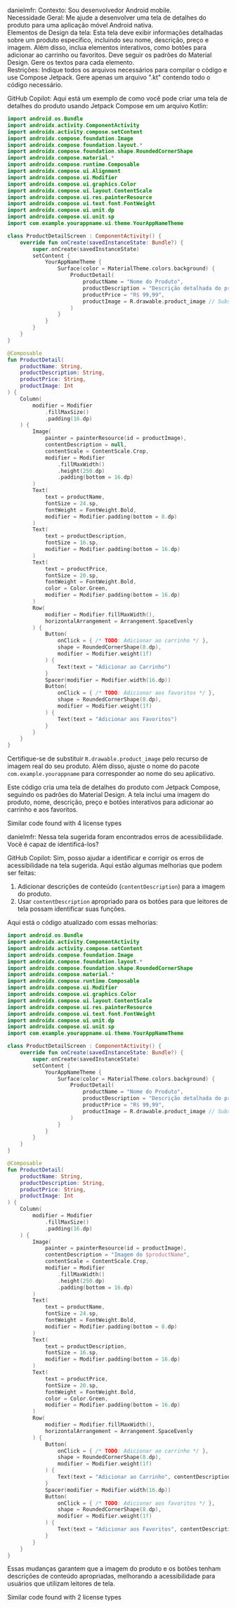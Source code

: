 danielmfr: Contexto: Sou desenvolvedor Android mobile.<br>
Necessidade Geral: Me ajude a desenvolver uma tela de detalhes do produto para uma aplicação móvel Android nativa.<br>
Elementos de Design da tela: Esta tela deve exibir informações detalhadas sobre um produto específico, incluindo seu nome, descrição, preço e imagem. Além disso, inclua elementos interativos, como botões para adicionar ao carrinho ou favoritos. Deve seguir os padrões do Material Design. Gere os textos para cada elemento.<br>
Restrições: Indique todos os arquivos necessários para compilar o código e use Compose Jetpack. Gere apenas um arquivo ".kt" contendo todo o código necessário.

GitHub Copilot: Aqui está um exemplo de como você pode criar uma tela de detalhes do produto usando Jetpack Compose em um arquivo Kotlin:

```kotlin
import android.os.Bundle
import androidx.activity.ComponentActivity
import androidx.activity.compose.setContent
import androidx.compose.foundation.Image
import androidx.compose.foundation.layout.*
import androidx.compose.foundation.shape.RoundedCornerShape
import androidx.compose.material.*
import androidx.compose.runtime.Composable
import androidx.compose.ui.Alignment
import androidx.compose.ui.Modifier
import androidx.compose.ui.graphics.Color
import androidx.compose.ui.layout.ContentScale
import androidx.compose.ui.res.painterResource
import androidx.compose.ui.text.font.FontWeight
import androidx.compose.ui.unit.dp
import androidx.compose.ui.unit.sp
import com.example.yourappname.ui.theme.YourAppNameTheme

class ProductDetailScreen : ComponentActivity() {
    override fun onCreate(savedInstanceState: Bundle?) {
        super.onCreate(savedInstanceState)
        setContent {
            YourAppNameTheme {
                Surface(color = MaterialTheme.colors.background) {
                    ProductDetail(
                        productName = "Nome do Produto",
                        productDescription = "Descrição detalhada do produto.",
                        productPrice = "R$ 99,99",
                        productImage = R.drawable.product_image // Substitua pelo seu recurso de imagem
                    )
                }
            }
        }
    }
}

@Composable
fun ProductDetail(
    productName: String,
    productDescription: String,
    productPrice: String,
    productImage: Int
) {
    Column(
        modifier = Modifier
            .fillMaxSize()
            .padding(16.dp)
    ) {
        Image(
            painter = painterResource(id = productImage),
            contentDescription = null,
            contentScale = ContentScale.Crop,
            modifier = Modifier
                .fillMaxWidth()
                .height(250.dp)
                .padding(bottom = 16.dp)
        )
        Text(
            text = productName,
            fontSize = 24.sp,
            fontWeight = FontWeight.Bold,
            modifier = Modifier.padding(bottom = 8.dp)
        )
        Text(
            text = productDescription,
            fontSize = 16.sp,
            modifier = Modifier.padding(bottom = 16.dp)
        )
        Text(
            text = productPrice,
            fontSize = 20.sp,
            fontWeight = FontWeight.Bold,
            color = Color.Green,
            modifier = Modifier.padding(bottom = 16.dp)
        )
        Row(
            modifier = Modifier.fillMaxWidth(),
            horizontalArrangement = Arrangement.SpaceEvenly
        ) {
            Button(
                onClick = { /* TODO: Adicionar ao carrinho */ },
                shape = RoundedCornerShape(8.dp),
                modifier = Modifier.weight(1f)
            ) {
                Text(text = "Adicionar ao Carrinho")
            }
            Spacer(modifier = Modifier.width(16.dp))
            Button(
                onClick = { /* TODO: Adicionar aos favoritos */ },
                shape = RoundedCornerShape(8.dp),
                modifier = Modifier.weight(1f)
            ) {
                Text(text = "Adicionar aos Favoritos")
            }
        }
    }
}
```

Certifique-se de substituir `R.drawable.product_image` pelo recurso de imagem real do seu produto. Além disso, ajuste o nome do pacote `com.example.yourappname` para corresponder ao nome do seu aplicativo.

Este código cria uma tela de detalhes do produto com Jetpack Compose, seguindo os padrões do Material Design. A tela inclui uma imagem do produto, nome, descrição, preço e botões interativos para adicionar ao carrinho e aos favoritos.

Similar code found with 4 license types

danielmfr: Nessa tela sugerida foram encontrados erros de acessibilidade. Você é capaz de identificá-los?

GitHub Copilot: Sim, posso ajudar a identificar e corrigir os erros de acessibilidade na tela sugerida. Aqui estão algumas melhorias que podem ser feitas:

1. Adicionar descrições de conteúdo (`contentDescription`) para a imagem do produto.
2. Usar `contentDescription` apropriado para os botões para que leitores de tela possam identificar suas funções.

Aqui está o código atualizado com essas melhorias:

```kotlin
import android.os.Bundle
import androidx.activity.ComponentActivity
import androidx.activity.compose.setContent
import androidx.compose.foundation.Image
import androidx.compose.foundation.layout.*
import androidx.compose.foundation.shape.RoundedCornerShape
import androidx.compose.material.*
import androidx.compose.runtime.Composable
import androidx.compose.ui.Modifier
import androidx.compose.ui.graphics.Color
import androidx.compose.ui.layout.ContentScale
import androidx.compose.ui.res.painterResource
import androidx.compose.ui.text.font.FontWeight
import androidx.compose.ui.unit.dp
import androidx.compose.ui.unit.sp
import com.example.yourappname.ui.theme.YourAppNameTheme

class ProductDetailScreen : ComponentActivity() {
    override fun onCreate(savedInstanceState: Bundle?) {
        super.onCreate(savedInstanceState)
        setContent {
            YourAppNameTheme {
                Surface(color = MaterialTheme.colors.background) {
                    ProductDetail(
                        productName = "Nome do Produto",
                        productDescription = "Descrição detalhada do produto.",
                        productPrice = "R$ 99,99",
                        productImage = R.drawable.product_image // Substitua pelo seu recurso de imagem
                    )
                }
            }
        }
    }
}

@Composable
fun ProductDetail(
    productName: String,
    productDescription: String,
    productPrice: String,
    productImage: Int
) {
    Column(
        modifier = Modifier
            .fillMaxSize()
            .padding(16.dp)
    ) {
        Image(
            painter = painterResource(id = productImage),
            contentDescription = "Imagem do $productName",
            contentScale = ContentScale.Crop,
            modifier = Modifier
                .fillMaxWidth()
                .height(250.dp)
                .padding(bottom = 16.dp)
        )
        Text(
            text = productName,
            fontSize = 24.sp,
            fontWeight = FontWeight.Bold,
            modifier = Modifier.padding(bottom = 8.dp)
        )
        Text(
            text = productDescription,
            fontSize = 16.sp,
            modifier = Modifier.padding(bottom = 16.dp)
        )
        Text(
            text = productPrice,
            fontSize = 20.sp,
            fontWeight = FontWeight.Bold,
            color = Color.Green,
            modifier = Modifier.padding(bottom = 16.dp)
        )
        Row(
            modifier = Modifier.fillMaxWidth(),
            horizontalArrangement = Arrangement.SpaceEvenly
        ) {
            Button(
                onClick = { /* TODO: Adicionar ao carrinho */ },
                shape = RoundedCornerShape(8.dp),
                modifier = Modifier.weight(1f)
            ) {
                Text(text = "Adicionar ao Carrinho", contentDescription = "Botão para adicionar $productName ao carrinho")
            }
            Spacer(modifier = Modifier.width(16.dp))
            Button(
                onClick = { /* TODO: Adicionar aos favoritos */ },
                shape = RoundedCornerShape(8.dp),
                modifier = Modifier.weight(1f)
            ) {
                Text(text = "Adicionar aos Favoritos", contentDescription = "Botão para adicionar $productName aos favoritos")
            }
        }
    }
}
```

Essas mudanças garantem que a imagem do produto e os botões tenham descrições de conteúdo apropriadas, melhorando a acessibilidade para usuários que utilizam leitores de tela.

Similar code found with 2 license types